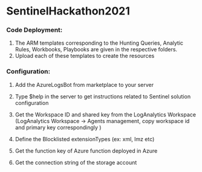 # SentinelHackathon2021

### Code Deployment:
1. The ARM templates corresponding to the Hunting Queries, Analytic Rules, Workbooks, Playbooks are given in the respective folders.
2. Upload each of these templates to create the resources


### Configuration:

1. Add the AzureLogsBot from marketplace to your server
2. Type $help in the server to get instructions related to Sentinel solution configuration

3. Get the Workspace ID and shared key from the LogAnalytics Workspace (LogAnalytics Workspace -> Agents management, copy workspace id and primary key correspondingly )
4. Define the Blocklisted extensionTypes (ex: xml, lmz etc)
5. Get the function key of Azure function deployed in Azure
6. Get the connection string of the storage account
